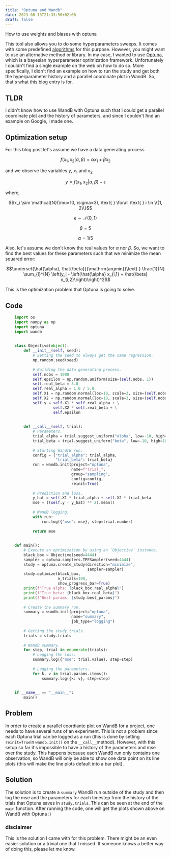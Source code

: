```yaml
---
title: "Optuna and Wandb"
date: 2023-08-13T21:33:50+02:00
draft: false
---
```



How to use weights and biases with optuna
<!--more-->


This tool also allows you to do some hyperparameters sweeps. It comes with some predefined [algorithms][1] for this purpose. However, you might want to use an alternative method or library. In my case, I wanted to use [Optuna][2], which is a bayesian hyperparameter optimization framework. Unfortunately I couldn't find a single example on the web on how to do so. More specifically, I didn't find an example on how to run the study and get both the hyperparameter history and a parallel coordinate plot in WandB. So, that's what this blog entry is for.


[0]: https://www.wandb.com/
[1]: https://github.com/wandb/client/tree/master/wandb/sweeps
[2]: https://optuna.org/

## TLDR

I didn't know how to use WandB with Optuna such that I could get a parallel coordinate plot and the history of parameters, and since I couldn't find an example on Google, I made one.

## Optimization setup

For this blog post let's assume we have a data generating process

$$f(x_1, x_2 | \alpha, \beta) = \alpha x_1 + \beta x_2$$

and we observe the variables $y$, $x_1$ and $x_2$

$$y = f(x_1, x_2 | \alpha, \beta) + \epsilon$$

where,

$$x_i \sim \mathcal{N}(\mu=10, \sigma=3), \text{ } \forall \text{ } i \in \\{1, 2\\}$$

$$\epsilon \sim \mathcal{N}(0, 1)$$

$$\beta = 5$$

$$\alpha = 1 / 5$$

Also, let's assume we don't know the real values for $\alpha$ nor $\beta$. So, we want to find the best values for these parameters such that we minimize the mean squared error:

$$\underset{\hat{\alpha}, \hat{\beta}}{\mathrm{argmin}}\text{ } \frac{1}{N} \sum_{i}^{N} \left(y_i - \left(\hat{\alpha} x_{i,1} + \hat{\beta} x_{i,2}\right)\right)^2$$

This is the optimization problem that Optuna is going to solve.


## Code
```python
    import os
    import numpy as np
    import optuna
    import wandb
    
    
    class Objective(object):
        def __init__(self, seed):
            # Setting the seed to always get the same regression.
            np.random.seed(seed)
    
            # Building the data generating process.
            self.nobs = 1000
            self.epsilon = np.random.uniform(size=(self.nobs, 1))
            self.real_beta = 5.0
            self.real_alpha = 1.0 / 5.0
            self.X1 = np.random.normal(loc=10, scale=3, size=(self.nobs, 1))
            self.X2 = np.random.normal(loc=10, scale=3, size=(self.nobs, 1))
            self.y = self.X1 * self.real_alpha + \
                     self.X2 * self.real_beta + \
                     self.epsilon
    
    
        def __call__(self, trial):
            # Parameters.
            trial_alpha = trial.suggest_uniform("alpha", low=-10, high=10)
            trial_beta = trial.suggest_uniform("beta", low=-10, high=10)
    
            # Starting WandrB run.
            config = {"trial_alpha": trial_alpha,
                      "trial_beta": trial_beta}
            run = wandb.init(project="optuna",
                             name=f"trial_",
                             group="sampling",
                             config=config,
                             reinit=True)
    
            # Prediction and loss.
            y_hat = self.X1 * trial_alpha + self.X2 * trial_beta
            mse = ((self.y - y_hat) ** 2).mean()
    
            # WandB logging.
            with run:
                run.log({"mse": mse}, step=trial.number)
    
            return mse
    
    
    def main():
        # Execute an optimization by using an `Objective` instance.
        black_box = Objective(seed=4444)
        sampler = optuna.samplers.TPESampler(seed=4444)
        study = optuna.create_study(direction="minimize",
                                    sampler=sampler)
        study.optimize(black_box,
                       n_trials=100,
                       show_progress_bar=True)
        print(f"True alpha: {black_box.real_alpha}")
        print(f"True beta: {black_box.real_beta}")
        print(f"Best params: {study.best_params}")
    
        # Create the summary run.
        summary = wandb.init(project="optuna",
                             name="summary",
                             job_type="logging")
    
        # Getting the study trials.
        trials = study.trials
    
        # WandB summary.
        for step, trial in enumerate(trials):
            # Logging the loss.
            summary.log({"mse": trial.value}, step=step)
    
            # Logging the parameters.
            for k, v in trial.params.items():
                summary.log({k: v}, step=step)
    
    
    if __name__ == "__main__":
        main()
```

## Problem

In order to create a parallel coordiante plot on WandB for a project, one needs to have several runs of an experiment. This is not a problem since each Optuna trial can be logged as a run (this is done by setting `reinit=True`in `wandb.init()` on the `__call__`method). However, with this setup so far it's impossible to have a history of the parameters and mse over the study. This happens because each WandB run only contains one observation, so WandB will only be able to show one data point on its line plots (this will make the line plots default into a bar plot).

## Solution

The solution is to create a `summary` WandB run outside of the study and then log the mse and the parameters for each timestep from the history of the trials that Optuna saves in `study.trials`. This can be seen at the end of the `main` function. After running the code, one will get the plots shown above on WandB with Optuna :)

### disclaimer

This is the solution I came with for this problem. There might be an even easier solution or a trivial one that I missed. If someone knows a better way of doing this, please let me know.
